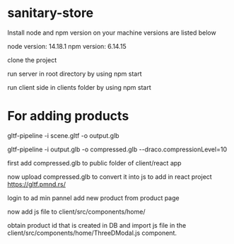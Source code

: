 # sanitary-store

Install node and npm version on your machine versions are listed below

node version: 14.18.1
npm version: 6.14.15

clone the project

run server in root directory by using 
npm start

run client side in clients folder by using
npm start

# For adding products

gltf-pipeline -i scene.gltf -o output.glb

gltf-pipeline -i output.glb -o compressed.glb --draco.compressionLevel=10

first add compressed.glb to public folder of client/react app

now upload compressed.glb to convert it into js to add in react project
https://gltf.pmnd.rs/

login to ad min pannel add new product from product page

now add js file to client/src/components/home/

obtain product id that is created in DB and import js file in the client/src/components/home/ThreeDModal.js component.





